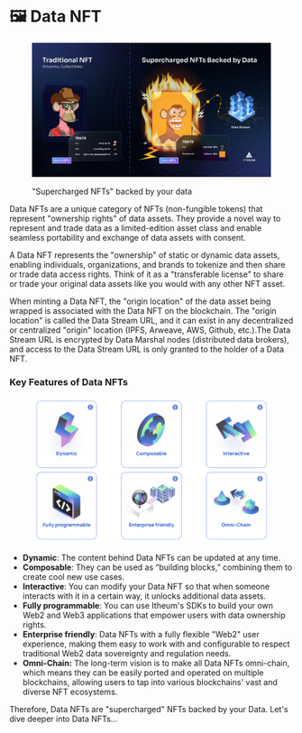 # 🖼️ Data NFT

<figure><img src="../../.gitbook/assets/image (70).png" alt=""><figcaption><p>"Supercharged NFTs" backed by your data</p></figcaption></figure>

Data NFTs are a unique category of NFTs (non-fungible tokens) that represent "ownership rights" of data assets. They provide a novel way to represent and trade data as a limited-edition asset class and enable seamless portability and exchange of data assets with consent.

A Data NFT represents the "ownership" of static or dynamic data assets, enabling individuals, organizations, and brands to tokenize and then share or trade data access rights. Think of it as a "transferable license" to share or trade your original data assets like you would with any other NFT asset.

When minting a Data NFT, the "origin location" of the data asset being wrapped is associated with the Data NFT on the blockchain. The "origin location" is called the Data Stream URL, and it can exist in any decentralized or centralized "origin" location (IPFS, Arweave, AWS, Github, etc.).The Data Stream URL is encrypted by Data Marshal nodes (distributed data brokers), and access to the Data Stream URL is only granted to the holder of a Data NFT.



### Key Features of Data NFTs&#x20;

<figure><img src="../../.gitbook/assets/image (1) (1) (1) (1) (1) (1) (1) (1) (1) (1) (1) (1) (1).png" alt=""><figcaption></figcaption></figure>

* **Dynamic**: The content behind Data NFTs can be updated at any time.
* **Composable**: They can be used as “building blocks,” combining them to create cool new use cases.
* **Interactive**: You can modify your Data NFT so that when someone interacts with it in a certain way, it unlocks additional data assets.
* **Fully programmable**: You can use Itheum's SDKs to build your own Web2 and Web3 applications that empower users with data ownership rights.
* **Enterprise friendly**: Data NFTs with a fully flexible "Web2" user experience, making them easy to work with and configurable to respect traditional Web2 data sovereignty and regulation needs.
* **Omni-Chain:** The long-term vision is to make all Data NFTs omni-chain, which means they can be easily ported and operated on multiple blockchains, allowing users to tap into various blockchains' vast and diverse NFT ecosystems.



Therefore, Data NFTs are "supercharged" NFTs backed by your Data. Let's dive deeper into Data NFTs...
